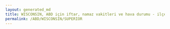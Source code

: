 ```yaml
---
layout: generated_md
title: WISCONSIN, ABD için iftar, namaz vakitleri ve hava durumu - ilçe/eyalet seç
permalink: /ABD/WISCONSIN/SUPERIOR
---
```


<script type="text/javascript">
  var country = ABD;
  var city = WISCONSIN;
  var state = SUPERIOR;
  var lat = 72;
  var lon = 21;
</script>
